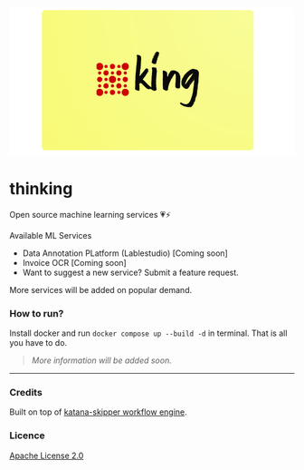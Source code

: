 ![](docs/assets/logo.png)

# thinking

Open source machine learning services 💗⚡

Available ML Services

- Data Annotation PLatform (Lablestudio) [Coming soon]
- Invoice OCR [Coming soon]
- Want to suggest a new service? Submit a feature request.

More services will be added on popular demand.


### How to run?

Install docker and run `docker compose up --build -d` in terminal. That is all you have to do.

> *More information will be added soon.*

--- 

### Credits

Built on top of [katana-skipper workflow engine](https://github.com/katanaml/katana-skipper).

### Licence

[Apache License 2.0](./LICENSE)
